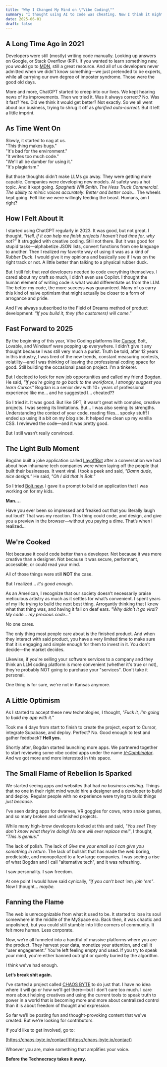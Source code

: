 ```yaml
---
title: "Why I Changed My Mind on \"Vibe Coding\""
summary: "I thought using AI to code was cheating. Now I think it might be the future. This is my personal journey from purist to punk, and why I’m rooting for the weird web to make a comeback."
date: 2025-06-01
draft: false
---
```


## A Long Time Ago in 2021

Developers were still (mostly) writing code manually. Looking up answers on Google, or Stack Overflow (RIP). If you wanted to learn something new, you would go to [MDN](https://developer.mozilla.org/), still a great resource. And all of us developers never admitted when we didn't know something—we just pretended to be experts, while all carrying our own degree of imposter syndrome. Those were the good old days.

More and more, ChatGPT started to creep into our lives. We kept hearing news of its improvements. Then we tried it. Was it always correct? No. Was it fast? Yes. Did we think it would get better? Not exactly. So we all went about our business, trying to shrug it off as *glorified auto-correct*. But it left a little imprint.

## As Time Went On

Slowly, it started to nag at us.  
"This thing makes bugs."  
"It's bad for the environment."  
"It writes too much code."  
"We'll all be dumber for using it."  
"It's plagiarism."

But those thoughts didn't make LLMs go away. They were getting more capable. Companies were developing new models. AI safety was a hot topic. And it kept going. *Spaghetti Will Smith*. *The Hess Truck Commercial*. *The ability to mimic voices accurately*. *Better and better code*... The wheels kept going. Felt like we were willingly feeding the beast. Humans, am I right?

## How I Felt About It

I started using ChatGPT regularly in 2023. It was good, but not great. I thought, *"Hell, if it can help me finish projects I haven’t had time for, why not?"* It struggled with creative coding. Still not there. But it was good for stupid tasks—alphabetize JSON lists, convert functions from one language to another. Then I realized my favorite way of using it was as a kind of *Rubber Duck*. I would give it my opinions and basically see if I was on the right track or not. A little better than talking to a physical rubber duck.

But I still felt that *real* developers needed to code everything themselves. I cared about my craft so much, I didn’t even use Copilot. I thought the human element of writing code is what would differentiate us from the LLM. The better my code, the more success was guaranteed. Many of us carry this kind of naive optimism that might actually be closer to a form of arrogance and pride.

And I've always subscribed to the Field of Dreams method of product development: *"If you build it, they (the customers) will come."*

## Fast Forward to 2025

By the beginning of this year, Vibe Coding platforms like [Cursor](https://www.cursor.sh), Bolt, Lovable, and Windsurf were popping up everywhere. I didn't give it any thought because I was still very much a purist. Truth be told, after 12 years in this industry, I was tired of the new trends, constant measuring contests, volatility—and I was thinking of leaving the professional coding space for good. Still building the occasional passion project. I'm a tinkerer.

But I decided to look for new job opportunities and called my friend Bogdan. He said, *"If you're going to go back to the workforce, I strongly suggest you learn Cursor."* Bogdan is a senior dev with 10+ years of professional experience like me... and he suggested I... cheated??

So I tried it. It was good. But like GPT, it wasn’t great with complex, creative projects. I was seeing its limitations. But... I was also seeing its strengths. Understanding the context of your code, reading files... spooky stuff! I ended up using it a bit on my blog site. It helped me clean up my vanilla CSS. I reviewed the code—and it was pretty good. 

But I still wasn’t really convinced.

## The Light Bulb Moment

Bogdan built a joke application called [LayoffBot](https://layoffbot.ai/) after a conversation we had about how inhumane tech companies were when laying off the people that built their businesses. It went viral. I took a peek and said, *"Damn dude, nice design."* He said, *"Oh I did that in Bolt."*

So I tried [Bolt.new](https://bolt.new). I gave it a prompt to build an application that I was working on for my kids.

**Man....**

Have you ever been so impressed and freaked out that you literally laugh out loud? That was my reaction. This thing could code, and design, and give you a preview in the browser—without you paying a dime. That’s when I realized...

## We're Cooked

Not because it could code better than a developer. Not because it was more creative than a designer. Not because it was secure, performant, accessible, or could read your mind.

All of those things were still **NOT** the case.

But I realized... *it's good enough*.

As an American, I recognize that our society doesn’t necessarily praise meticulous artistry as much as it settles for what’s convenient. I spent years of my life trying to build the next best thing. Arrogantly thinking that I knew what that thing was, and having it fall on deaf ears. *"Why didn’t it go viral? My code... my precious code..."*

No one cares.

The only thing most people care about is the finished product. And when they interact with said product, you have a very limited time to make sure that it is engaging and simple enough for them to invest in it. You don't decide—the market decides.

Likewise, if you're selling your software services to a company and they think an LLM coding platform is more convenient (whether it's true or not), they're probably NOT going to purchase your "services". Don't take it personal. 

One thing is for sure, we're not in Kansas anymore. 

## A Little Optimism

As I started to accept these new technologies, I thought, *"Fuck it, I’m going to build my app with it."*

Took me 4 days from start to finish to create the project, export to Cursor, integrate Supabase, and deploy. Perfect? No. Good enough to test and gather feedback? **Hell yes.**

Shortly after, Bogdan started launching more apps. We partnered together to start reviewing some vibe coded apps under the name *[V-Combinator](https://v-combinator.com)*. And we got more and more interested in this space.

## The Small Flame of Rebellion Is Sparked

We started seeing apps and websites that had *no business existing*. Things that no one in their right mind would hire a designer and a developer to build and deploy. Regular people with no experience were trying to build things *just because*. 

I've seen dating apps for dwarves, VR goggles for cows, retro snake games, and so many broken and unfinished projects.

While many high-brow developers looked at this and said, *"You see! They don’t know what they’re doing! No one will ever replace me!"*, I thought, *"This is genius."*

The lack of polish. The lack of *Give me your email so I can give you something in return*. The lack of bullshit that has made the web boring, predictable, and monopolized to a few large companies. I was seeing a rise of what Bogdan and I call "alternative tech", and it was refreshing.

I saw personality. I saw freedom. 

At one point I would have said cynically, *"if you can't beat 'em, join 'em"*.  
Now I thought... *maybe.*

## Fanning the Flame

The web is unrecognizable from what it used to be. It started to lose its soul somewhere in the middle of the MySpace era. Back then, it was chaotic and unpolished, but you could still stumble into little corners of community. It felt more human. Less corporate.

Now, we’re all funneled into a handful of massive platforms where you are the product. They harvest your data, monetize your attention, and call it “user engagement.” You're left feeling empty and used. If you try to speak your mind, you're either banned outright or quietly buried by the algorithm.

I think we’ve had enough.

**Let’s break shit again.**

I've started a project called [CHAOS BYTE](https://chaos-byte.io) to do just that. I have no idea where it will go or how we'll get there—but I don't care too much. I care more about helping creatives and using the current tools to speak truth to power in a world that is becoming more and more about centralized control than it is about freedom of thought and expression.

So far we’ll be posting fun and thought-provoking content that we've created. But we're looking for contributors.

If you'd like to get involved, go to:

[https://chaos-byte.io/contact](https://chaos-byte.io/contact)

Whoever you are, make something that amplifies your voice.

**Before the Technocracy takes it away.**
